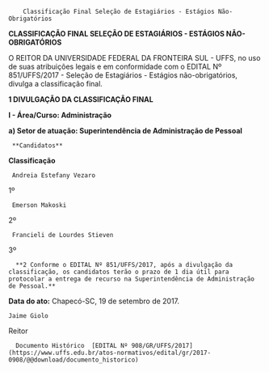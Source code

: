         Classificação Final Seleção de Estagiários - Estágios Não-Obrigatórios  

**CLASSIFICAÇÃO FINAL SELEÇÃO DE ESTAGIÁRIOS - ESTÁGIOS NÃO-OBRIGATÓRIOS**

  

 O REITOR DA UNIVERSIDADE FEDERAL DA FRONTEIRA SUL - UFFS, no uso de suas atribuições legais e em conformidade com o EDITAL Nº 851/UFFS/2017 - Seleção de Estagiários - Estágios não-obrigatórios, divulga a classificação final.

  

 **1 DIVULGAÇÃO DA CLASSIFICAÇÃO FINAL**

 **I - Área/Curso: Administração**

 **a) Setor de atuação: Superintendência de Administração de Pessoal**

     **Candidatos**

   **Classificação**

     Andreia Estefany Vezaro

   1º

     Emerson Makoski

   2º

     Francieli de Lourdes Stieven

   3º

      **2 Conforme o EDITAL Nº 851/UFFS/2017, após a divulgação da classificação, os candidatos terão o prazo de 1 dia útil para protocolar a entrega de recurso na Superintendência de Administração de Pessoal.**

   **Data do ato:** Chapecó-SC, 19 de setembro de 2017.   
 

    Jaime Giolo   
 Reitor 

      Documento Histórico  [EDITAL Nº 908/GR/UFFS/2017](https://www.uffs.edu.br/atos-normativos/edital/gr/2017-0908/@@download/documento_historico)     
      